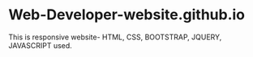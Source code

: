 # Web-Developer-website.github.io
This is responsive website- HTML, CSS, BOOTSTRAP, JQUERY, JAVASCRIPT used.
